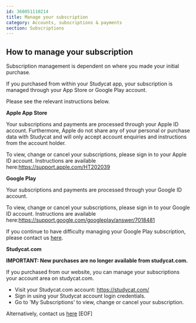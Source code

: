 ```yaml
---
id: 360051110214
title: Manage your subscription
category: Accounts, subscriptions & payments
section: Subscriptions
---
```

How to manage your subscription
-------------------------------

Subscription management is dependent on where you made your initial purchase.

If you purchased from within your Studycat app, your subscription is managed through your App Store or Google Play account.

Please see the relevant instructions below.

**Apple App Store**

Your subscriptions and payments are processed through your Apple ID account. Furthermore, Apple do not share any of your personal or purchase data with Studycat and will only accept account enquiries and instructions from the account holder.

To view, change or cancel your subscriptions, please sign in to your Apple ID account. Instructions are available here:<https://support.apple.com/HT202039>

**Google Play**

Your subscriptions and payments are processed through your Google ID account.

To view, change or cancel your subscriptions, please sign in to your Google ID account. Instructions are available here:<https://support.google.com/googleplay/answer/7018481>

If you continue to have difficulty managing your Google Play subscription, please contact us [here](https://help.studycat.com/hc/en-us/requests/new).

**Studycat.com**

**IMPORTANT: New purchases are no longer available from studycat.com.**

If you purchased from our website, you can manage your subscriptions your account area on studycat.com.

* Visit your Studycat.com account: <https://studycat.com/>
* Sign in using your Studycat account login credentials.
* Go to 'My Subscriptions' to view, change or cancel your subscription.

Alternatively, contact us [here](https://help.studycat.com/hc/en-us/requests/new)
[EOF]